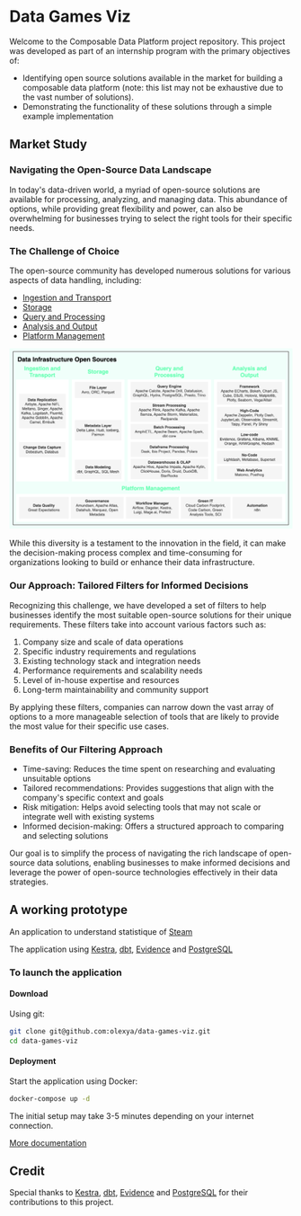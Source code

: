 # Data Games Viz

Welcome to the Composable Data Platform project repository. This project was developed as part of an internship program with the primary objectives of:
- Identifying open source solutions available in the market for building a composable data platform (note: this list may not be exhaustive due to the vast number of solutions).
- Demonstrating the functionality of these solutions through a simple example implementation

## Market Study

### Navigating the Open-Source Data Landscape
In today's data-driven world, a myriad of open-source solutions are available for processing, analyzing, and managing data. This abundance of options, while providing great flexibility and power, can also be overwhelming for businesses trying to select the right tools for their specific needs.

### The Challenge of Choice
The open-source community has developed numerous solutions for various aspects of data handling, including:
- [Ingestion and Transport](01.ingestion_and_transport.md)
- [Storage](02.storage.md)
- [Query and Processing](d03.query_and_processing.md)
- [Analysis and Output](04.analysis_and_output.md)
- [Platform Management](05.platform_management.md)

<img src="platform.png" alt="Overview" style="width:800px;"/>

While this diversity is a testament to the innovation in the field, it can make the decision-making process complex and time-consuming for organizations looking to build or enhance their data infrastructure.

### Our Approach: Tailored Filters for Informed Decisions
Recognizing this challenge, we have developed a set of filters to help businesses identify the most suitable open-source solutions for their unique requirements. These filters take into account various factors such as:
1. Company size and scale of data operations
2. Specific industry requirements and regulations
3. Existing technology stack and integration needs
4. Performance requirements and scalability needs
5. Level of in-house expertise and resources
6. Long-term maintainability and community support

By applying these filters, companies can narrow down the vast array of options to a more manageable selection of tools that are likely to provide the most value for their specific use cases.

### Benefits of Our Filtering Approach

- Time-saving: Reduces the time spent on researching and evaluating unsuitable options
- Tailored recommendations: Provides suggestions that align with the company's specific context and goals
- Risk mitigation: Helps avoid selecting tools that may not scale or integrate well with existing systems
- Informed decision-making: Offers a structured approach to comparing and selecting solutions

Our goal is to simplify the process of navigating the rich landscape of open-source data solutions, enabling businesses to make informed decisions and leverage the power of open-source technologies effectively in their data strategies.

## A working prototype
An application to understand statistique of [Steam](https://store.steampowered.com)

The application using [Kestra](https://kestra.io), [dbt](https://www.getdbt.com), [Evidence](https://evidence.dev) and [PostgreSQL](postgresql.org/)

### To launch the application

#### Download
Using git:
```sh
git clone git@github.com:olexya/data-games-viz.git
cd data-games-viz
```

#### Deployment
Start the application using Docker:
```sh
docker-compose up -d
```
The initial setup may take 3-5 minutes depending on your internet connection.

[More documentation](docs/usecase/content.md)

## Credit
Special thanks to [Kestra](https://kestra.io), [dbt](https://www.getdbt.com), [Evidence](https://evidence.dev) and [PostgreSQL](postgresql.org/) for their contributions to this project.